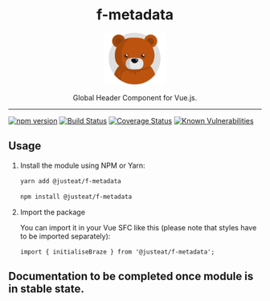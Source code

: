 <div align="center">
<h1>f-metadata</h1>

<img width="125" alt="Fozzie Bear" src="../../bear.png" />

<p>Global Header Component for Vue.js.</p>
</div>

---

[![npm version](https://badge.fury.io/js/%40justeat%2Ff-metadata.svg)](https://badge.fury.io/js/%40justeat%2Ff-metadata)
[![Build Status](https://travis-ci.org/justeat/f-metadata.svg)](https://travis-ci.org/justeat/f-metadata)
[![Coverage Status](https://coveralls.io/repos/github/justeat/f-metadata/badge.svg)](https://coveralls.io/github/justeat/f-metadata)
[![Known Vulnerabilities](https://snyk.io/test/github/justeat/f-metadata/badge.svg?targetFile=package.json)](https://snyk.io/test/github/justeat/f-metadata?targetFile=package.json)


## Usage

1.  Install the module using NPM or Yarn:

    ```bash
    yarn add @justeat/f-metadata
    ```

    ```bash
    npm install @justeat/f-metadata
    ```

2.  Import the package

    You can import it in your Vue SFC like this (please note that styles have to be imported separately):

    ```
    import { initialiseBraze } from '@justeat/f-metadata';
    ```

## Documentation to be completed once module is in stable state.
